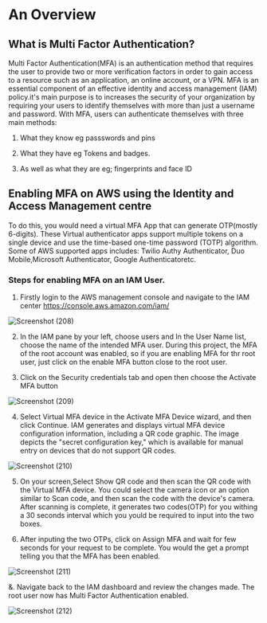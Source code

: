 # An Overview
## What is Multi Factor Authentication?
Multi Factor Authentication(MFA) is an authentication method that requires the user to provide two or more verification factors in order to gain access to a resource such as an application, an online account, or a VPN. MFA is an essential component of an effective identity and access management (IAM) policy.it's main purpose is to increases the security of your organization by requiring your users to identify themselves with more than just a username and password. With MFA, users can authenticate themselves with three main methods:

1. What they know eg passswords and pins

2. What they have eg Tokens and badges.

3. As well as what they are eg; fingerprints and face ID

## Enabling MFA on AWS using the Identity and Access Management centre

To do this, you would need a virtual MFA App that can generate OTP(mostly 6-digits). These Virtual authenticator apps support multiple tokens on a single device and use the time-based one-time password (TOTP) algorithm. Some of AWS supported apps includes: Twilio Authy Authenticator, Duo Mobile,Microsoft Authenticator, Google Authenticatoretc.

### Steps for enabling MFA on an IAM User.

1. Firstly login to the AWS management console and navigate to the IAM center  https://console.aws.amazon.com/iam/

![Screenshot (208)](https://user-images.githubusercontent.com/112861600/192897743-37f3e4be-f149-4eb9-bb31-8f66548379db.png)

2. In the IAM pane by your left, choose users and In the User Name list, choose the name of the intended MFA user. During this project, the MFA of the root account was enabled, so if you are enabling MFA for thr root user, just click on the enable MFA button close to the root user.

3. Click on the Security credentials tab and open then choose the Activate MFA button 

![Screenshot (209)](https://user-images.githubusercontent.com/112861600/192898445-b236c894-324e-469c-8f88-6810883557d0.png)

4. Select Virtual MFA device in the Activate MFA Device wizard, and then click Continue.
IAM generates and displays virtual MFA device configuration information, including a QR code graphic. The image depicts the "secret configuration key," which is available for manual entry on devices that do not support QR codes.

![Screenshot (210)](https://user-images.githubusercontent.com/112861600/192899348-dbcf7524-f12e-4a44-af5a-58579b599250.png)

5. On your screen,Select Show QR code and then scan the QR code with the Virtual MFA device. You could select the camera icon or an option similar to Scan code, and then scan the code with the device's camera. After scanning is complete, it generates two codes(OTP) for you withing a 30 seconds interval which you yould be required to input into the two boxes.

6. After inputing the two OTPs, click on Assign MFA and wait for few seconds for your request to be complete. You would the get a prompt telling you that the MFA has been enabled.


![Screenshot (211)](https://user-images.githubusercontent.com/112861600/192900817-6356cd23-b2bf-4f7b-a2b7-aeff8e00eb97.png)

&. Navigate back to the IAM dashboard and review the changes made. The root user now has Multi Factor Authentication enabled.

![Screenshot (212)](https://user-images.githubusercontent.com/112861600/192901123-74934626-529d-47d3-933b-688dbc7b9ed6.png)
